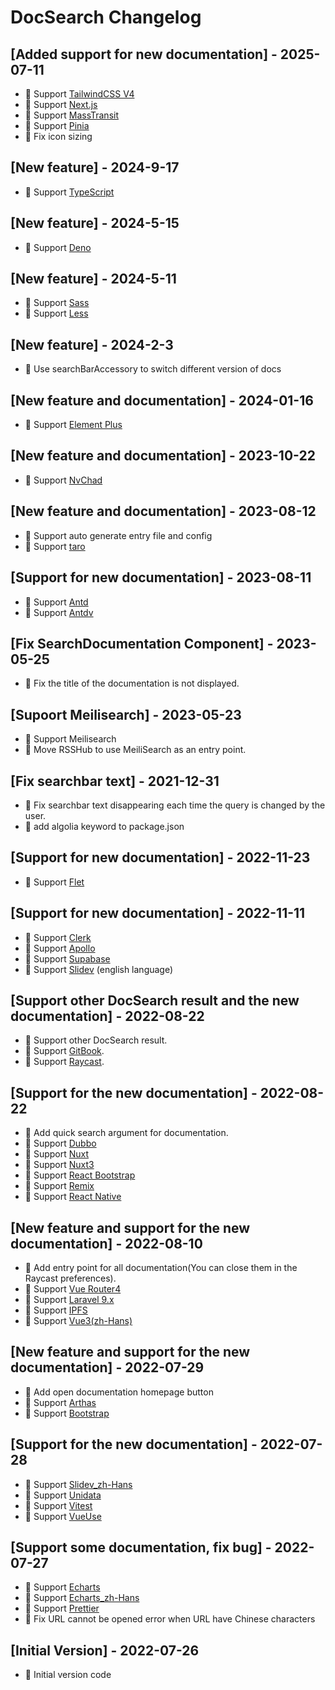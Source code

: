 # DocSearch Changelog

## [Added support for new documentation] - 2025-07-11

- 📄 Support [TailwindCSS V4](https://tailwindcss.com/)
- 📄 Support [Next.js](https://nextjs.org/)
- 📄 Support [MassTransit](https://masstransit.io/)
- 📄 Support [Pinia](https://pinia.vuejs.org/)
- 🐛 Fix icon sizing

## [New feature] - 2024-9-17

- 📄 Support [TypeScript](https://www.typescriptlang.org/)

## [New feature] - 2024-5-15

- 📄 Support [Deno](https://deno.com/)

## [New feature] - 2024-5-11

- 📄 Support [Sass](https://sass-lang.com/)
- 📄 Support [Less](https://lesscss.org/)

## [New feature] - 2024-2-3

- 🌟 Use searchBarAccessory to switch different version of docs

## [New feature and documentation] - 2024-01-16

- 📄 Support [Element Plus](https://element-plus.org/en-US/)

## [New feature and documentation] - 2023-10-22

- 📄 Support [NvChad](https://nvchad.com/)

## [New feature and documentation] - 2023-08-12

- 🌟 Support auto generate entry file and config
- 📄 Support [taro](https://docs.taro.zone/docs/)

## [Support for new documentation] - 2023-08-11

- 📄 Support [Antd](https://ant.design/)
- 📄 Support [Antdv](https://antdv.com/components/overview)

## [Fix SearchDocumentation Component] - 2023-05-25

- 🐛 Fix the title of the documentation is not displayed.

## [Supoort Meilisearch] - 2023-05-23

- 🌟 Support Meilisearch
- 📄 Move RSSHub to use MeiliSearch as an entry point.

## [Fix searchbar text] - 2021-12-31

- 🐛 Fix searchbar text disappearing each time the query is changed by the user.
- 📄 add algolia keyword to package.json

## [Support for new documentation] - 2022-11-23

- 📄 Support [Flet](https://flet.dev)

## [Support for new documentation] - 2022-11-11

- 📄 Support [Clerk](https://clerk.dev)
- 📄 Support [Apollo](https://www.apollographql.com/docs/)
- 📄 Support [Supabase](https://supabase.io/docs)
- 📄 Support [Slidev](https://sli.dev) (english language)

## [Support other DocSearch result and the new documentation] - 2022-08-22

- 🌟 Support other DocSearch result.
- 📄 Support [GitBook](https://docs.gitbook.com/).
- 📄 Support [Raycast](https://developers.raycast.com/).

## [Support for the new documentation] - 2022-08-22

- 🌟 Add quick search argument for documentation.
- 📄 Support [Dubbo](https://dubbo.apache.org/)
- 📄 Support [Nuxt](https://nuxtjs.org/)
- 📄 Support [Nuxt3](https://v3.nuxtjs.org/)
- 📄 Support [React Bootstrap](https://react-bootstrap.github.io/)
- 📄 Support [Remix](https://remix.run/)
- 📄 Support [React Native](https://reactnative.dev/)

## [New feature and support for the new documentation] - 2022-08-10

- 🌟 Add entry point for all documentation(You can close them in the Raycast preferences).
- 📄 Support [Vue Router4](https://router.vuejs.org/)
- 📄 Support [Laravel 9.x](https://laravel.com/)
- 📄 Support [IPFS](https://docs.ipfs.tech/)
- 📄 Support [Vue3(zh-Hans)](https://staging-cn.vuejs.org/)

## [New feature and support for the new documentation] - 2022-07-29

- 🌟 Add open documentation homepage button
- 📄 Support [Arthas](https://arthas.aliyun.com/)
- 📄 Support [Bootstrap](https://getbootstrap.com/)

## [Support for the new documentation] - 2022-07-28

- 📄 Support [Slidev_zh-Hans](https://cn.sli.dev/)
- 📄 Support [Unidata](https://unidata.app/)
- 📄 Support [Vitest](https://vitest.dev/)
- 📄 Support [VueUse](https://vueuse.org/)

## [Support some documentation, fix bug] - 2022-07-27

- 📄 Support [Echarts](https://echarts.apache.org/en/index.html)
- 📄 Support [Echarts_zh-Hans](https://echarts.apache.org/zh/index.html)
- 📄 Support [Prettier](https://prettier.io/)
- 🐛 Fix URL cannot be opened error when URL have Chinese characters

## [Initial Version] - 2022-07-26

- 🎉 Initial version code
